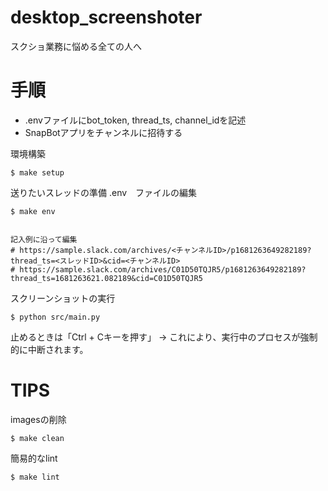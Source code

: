 # desktop_screenshoter

スクショ業務に悩める全ての人へ

# 手順
- .envファイルにbot_token, thread_ts, channel_idを記述
- SnapBotアプリをチャンネルに招待する

環境構築
```
$ make setup
```

送りたいスレッドの準備 .env　ファイルの編集
```
$ make env


記入例に沿って編集
# https://sample.slack.com/archives/<チャンネルID>/p1681263649282189?thread_ts=<スレッドID>&cid=<チャンネルID>
# https://sample.slack.com/archives/C01D50TQJR5/p1681263649282189?thread_ts=1681263621.082189&cid=C01D50TQJR5
```



スクリーンショットの実行
```
$ python src/main.py
```
止めるときは「Ctrl + Cキーを押す」
→ これにより、実行中のプロセスが強制的に中断されます。


# TIPS

imagesの削除
```
$ make clean
```

簡易的なlint
```
$ make lint
```